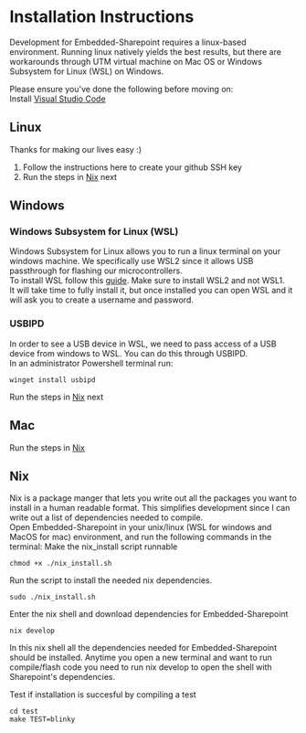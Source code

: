 # Installation Instructions
Development for Embedded-Sharepoint requires a linux-based environment. Running linux natively yields the best results, but there are workarounds through UTM virtual machine on Mac OS or Windows Subsystem for Linux (WSL) on Windows.  

Please ensure you've done the following before moving on:  
Install [Visual Studio Code](https://code.visualstudio.com/)

## Linux
Thanks for making our lives easy :)    

1. Follow the instructions here to create your github SSH key
2. Run the steps in [Nix](#nix) next

## Windows
### Windows Subsystem for Linux (WSL)
Windows Subsystem for Linux allows you to run a linux terminal on your windows machine. We specifically use WSL2 since it allows USB passthrough for flashing our microcontrollers.  
To install WSL follow this [guide](https://learn.microsoft.com/en-us/windows/wsl/install). Make sure to install WSL2 and not WSL1.  
It will take time to fully install it, but once installed you can open WSL and it will ask you to create a username and password.
### USBIPD
In order to see a USB device in WSL, we need to pass access of a USB device from windows to WSL. You can do this through USBIPD.  
In an administrator Powershell terminal run:
```
winget install usbipd
```

Run the steps in [Nix](#nix) next

## Mac
Run the steps in [Nix](#nix)

## Nix
Nix is a package manger that lets you write out all the packages you want to install in a human readable format. This simplifies development since I can write out a list of dependencies needed to compile.  
Open Embedded-Sharepoint in your unix/linux (WSL for windows and MacOS for mac) environment, and run the following commands in the terminal: 
Make the nix_install script runnable
```
chmod +x ./nix_install.sh
```
Run the script to install the needed nix dependencies.
```
sudo ./nix_install.sh
```
Enter the nix shell and download dependencies for Embedded-Sharepoint
```
nix develop
```
In this nix shell all the dependencies needed for Embedded-Sharepoint should be installed.  Anytime you open a new terminal and want to run compile/flash code you need to run nix develop to open the shell with Sharepoint's dependencies.



Test if installation is succesful by compiling a test 
```
cd test
make TEST=blinky
```